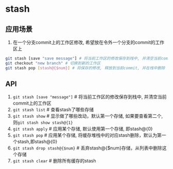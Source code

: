 # stash



## 应用场景
1. 在一个分支commit上的工作区修改, 希望放在令外一个分支的commit的工作区上
```sh
git stash [save "save message"] # 将当前工作区的修改保存到栈中, 并清空当前commit上的工作区
git checkout "new branch" # 切换到新的工作区
git stash pop [stash@{$num}] # 将保存的修改, 释放到当前commit, 并在栈中删除
```


## API
1. `git stash [save "message"]` # 将当前工作区的修改保存到栈中, 并清空当前commit上的工作区
2. `git stash list` # 查看stash了哪些存储
3. `git stash show` # 显示做了哪些改动，默认第一个存储, 如果要查看第二个, 则`git stash show stash@{1}`
4. `git stash apply` # 应用某个存储, 默认使用第一个存储, 即stash@{0}
6. `git stash pop` # 应用某个存储, 将缓存堆栈中的对应stash删除，默认为第一个stash,即stash@{0}
7. `git stash drop stash@{$num}` # 丢弃stash@{$num}存储，从列表中删除这个存储
8. `git stash clear` # 删除所有缓存的stash